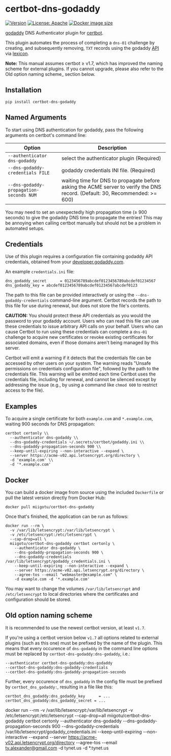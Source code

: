certbot-dns-godaddy
==================

[![Version](https://img.shields.io/pypi/v/certbot-dns-godaddy.svg)](https://pypi.python.org/pypi/certbot-dns-godaddy) [![License: Apache](https://img.shields.io/pypi/l/certbot-dns-godaddy.svg)](https://github.com/miigotu/certbot-dns-godaddy/blob/master/LICENSE.txt) [![Docker image size](https://img.shields.io/docker/image-size/miigotu/certbot-dns-godaddy)](https://hub.docker.com/repository/docker/miigotu/certbot-dns-godaddy)

[godaddy](https://www.godaddy.com/) DNS Authenticator plugin for [certbot](https://certbot.eff.org/).

This plugin automates the process of completing a `dns-01` challenge by creating, and subsequently removing, `TXT` records using the godaddy [API](https://developer.godaddy.com/doc/endpoint/domains) via [lexicon](https://github.com/AnalogJ/lexicon).

**Note:** This manual assumes certbot ≥ v1.7, which has improved the naming scheme for external plugins. If you cannot upgrade, please also refer to the Old option naming scheme\_ section below.

Installation
------------

    pip install certbot-dns-godaddy

Named Arguments
---------------

To start using DNS authentication for godaddy, pass the following arguments on certbot's command line:

Option|Description|
---|---|
`--authenticator dns-godaddy`|select the authenticator plugin (Required)|
`--dns-godaddy-credentials FILE`|godaddy credentials INI file. (Required)|
`--dns-godaddy-propagation-seconds NUM`|waiting time for DNS to propagate before asking the ACME server to verify the DNS record. (Default: 30, Recommended: \>= 600)|

You may need to set an unexpectedly high propagation time (≥ 900 seconds) to give the godaddy DNS time to propagate the entries! This may be annoying when calling certbot manually but should not be a problem in automated setups.

Credentials
-----------

Use of this plugin requires a configuration file containing godaddy API credentials, obtained from your [developer.godaddy.com](https://developer.godaddy.com/).

An example `credentials.ini` file:

``` {.sourceCode .ini}
dns_godaddy_secret      = 0123456789abcdef0123456789abcdef01234567
dns_godaddy_key = abcdef0123456789abcdef01234567abcdef0123
```

The path to this file can be provided interactively or using the `--dns-godaddy-credentials` command-line argument. Certbot records the path to this file for use during renewal, but does not store the file's contents.

**CAUTION:** You should protect these API credentials as you would the password to your godaddy account. Users who can read this file can use these credentials to issue arbitrary API calls on your behalf. Users who can cause Certbot to run using these credentials can complete a `dns-01` challenge to acquire new certificates or revoke existing certificates for associated domains, even if those domains aren't being managed by this server.

Certbot will emit a warning if it detects that the credentials file can be accessed by other users on your system. The warning reads "Unsafe permissions on credentials configuration file", followed by the path to the credentials file. This warning will be emitted each time Certbot uses the credentials file, including for renewal, and cannot be silenced except by addressing the issue (e.g., by using a command like `chmod 600` to restrict access to the file).

Examples
--------

To acquire a single certificate for both `example.com` and `*.example.com`, waiting 900 seconds for DNS propagation:

    certbot certonly \\
      --authenticator dns-godaddy \\
      --dns-godaddy-credentials ~/.secrets/certbot/godaddy.ini \\
      --dns-godaddy-propagation-seconds 900 \\
      --keep-until-expiring --non-interactive --expand \
      --server https://acme-v02.api.letsencrypt.org/directory \
      -d 'example.com' \\
      -d '*.example.com'

Docker
------

You can build a docker image from source using the included `Dockerfile` or pull the latest version directly from Docker Hub:

    docker pull miigotu/certbot-dns-godaddy

Once that's finished, the application can be run as follows:

    docker run --rm \
      -v /var/lib/letsencrypt:/var/lib/letsencrypt \
      -v /etc/letsencrypt:/etc/letsencrypt \
      --cap-drop=all \
      miigotu/certbot-dns-godaddy certbot certonly \
        --authenticator dns-godaddy \
        --dns-godaddy-propagation-seconds 900 \
        --dns-godaddy-credentials /var/lib/letsencrypt/godaddy_credentials.ini \
        --keep-until-expiring --non-interactive --expand \
        --server https://acme-v02.api.letsencrypt.org/directory \
        --agree-tos --email "webmaster@example.com" \
        -d example.com -d '*.example.com'

You may want to change the volumes `/var/lib/letsencrypt` and `/etc/letsencrypt` to local directories where the certificates and configuration should be stored.

Old option naming scheme
------------------------

It is recommended to use the newest certbot version, at least `v1.7`.

If you're using a certbot version below `v1.7` all options related to external plugins (such as this one) must be prefixed by the name of the plugin. This means that every occurence of `dns-godaddy` in the command line options must be replaced by `certbot-dns-godaddy:dns-godaddy`, i.e.:

    --authenticator certbot-dns-godaddy:dns-godaddy
    --certbot-dns-godaddy:dns-godaddy-credentials
    --certbot-dns-godaddy:dns-godaddy-propagation-seconds

Further, every occurence of `dns_godaddy` in the config file must be prefixed by `certbot_dns_godaddy:`, resulting in a file like this:

``` {.sourceCode .ini}
certbot_dns_godaddy:dns_godaddy_key      = ...
certbot_dns_godaddy:dns_godaddy_secret = ...
```
docker run --rm -v /var/lib/letsencrypt:/var/lib/letsencrypt -v /etc/letsencrypt:/etc/letsencrypt --cap-drop=all miigotu/certbot-dns-godaddy certbot certonly --authenticator dns-godaddy --dns-godaddy-propagation-seconds 900 --dns-godaddy-credentials /var/lib/letsencrypt/godaddy_credentials.ini --keep-until-expiring --non-interactive --expand --server https://acme-v02.api.letsencrypt.org/directory --agree-tos --email ty.alexander@gmail.com -d tynet.us -d *.tynet.us
